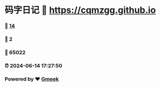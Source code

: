 # 码字日记 :link: https://cqmzgg.github.io 
### :page_facing_up: [14](https://cqmzgg.github.io/tag.html) 
### :speech_balloon: 2 
### :hibiscus: 65022 
### :alarm_clock: 2024-06-14 17:27:50 
### Powered by :heart: [Gmeek](https://github.com/Meekdai/Gmeek)
